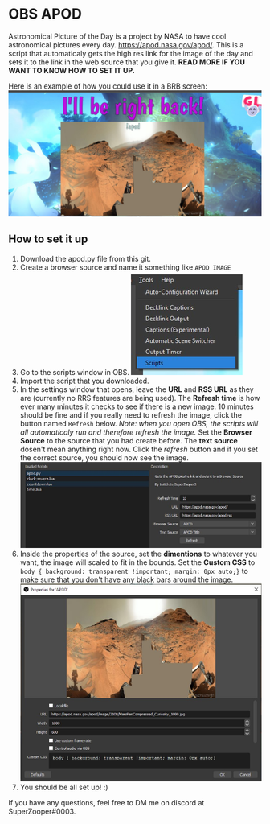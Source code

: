 # OBS APOD

Astronomical Picture of the Day is a project by NASA to have cool astronomical pictures every day. https://apod.nasa.gov/apod/. This is a script that automaticaly gets the high res link for the image of the day and sets it to the link in the web source that you give it. **READ MORE IF YOU WANT TO KNOW HOW TO SET IT UP.**

Here is an example of how you could use it in a BRB screen:
![An example image](Example.jpg)

## How to set it up
1. Download the apod.py file from this git.
2. Create a browser source and name it something like `APOD IMAGE`
3. Go to the scripts window in OBS.
![The scripts tab](tools.jpg)
4. Import the script that you downloaded.
5. In the settings window that opens, leave the **URL** and **RSS URL** as they are (currently no RRS features are being used). 
The **Refresh time** is how ever many minutes it checks to see if there is a new image. 10 minutes should be fine and if you really need to refresh the image, click the button named `Refresh` below. *Note: when you open OBS, the scripts will all automaticaly run and therefore refresh the image.* 
Set the **Browser Source** to the source that you had create before. The **text source** dosen't mean anything right now. Click the *refresh* button and if you set the correct source, you should now see the image.
![The script properties you need to set](scriptsProperties.jpg)
6. Inside the properties of the source, set the **dimentions** to whatever you want, the image will scaled to fit in the bounds. Set the **Custom CSS** to `body { background: transparent !important; margin: 0px auto;}` to make sure that you don't have any black bars around the image.
![The script properties you need to set](Properties.jpg)
7. You should be all set up! :)

If you have any questions, feel free to DM me on discord at SuperZooper#0003.